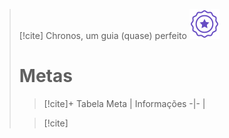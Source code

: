 > [!cite] Chronos, um guia (quase) perfeito
> ![image](.attachments/82ae44a5a3265e69e717c2f342cb1a202786882c.svg) 
> # Metas
> >  [!cite]+ Tabela
> >  Meta | Informações
> > -|-
> > |
> 
> > [!cite] 